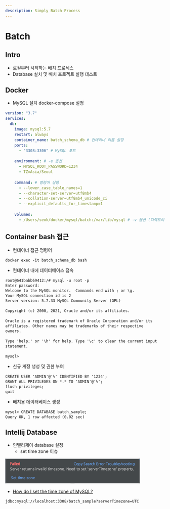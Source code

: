 ```yaml
---
description: Simply Batch Process 
---
```


# Batch 

## Intro

- 로컬부터 시작하는 배치 프로세스
- Database 설치 및 배치 프로젝트 실행 테스트

## Docker 

- MySQL 설치 docker-compose 설정

```yml
version: "3.7"
services:
  db:
    image: mysql:5.7
    restart: always
    container_name: batch_schema_db # 컨테이너 이름 설정
    ports:
      - "3308:3306" # MySQL 포트

    environment: # -e 옵션
      - MYSQL_ROOT_PASSWORD=1234
      - TZ=Asia/Seoul

    command: # 명령어 실행
      - --lower_case_table_names=1
      - --character-set-server=utf8mb4
      - --collation-server=utf8mb4_unicode_ci
      - --explicit_defaults_for_timestamp=1

    volumes:
      - /Users/seok/docker/mysql/batch:/var/lib/mysql # -v 옵션 (디렉토리 마운트 설정)
```

## Container bash 접근

- 컨테이너 접근 명령어

```shell
docker exec -it batch_schema_db bash
```

- 컨테이너 내에 데이터베이스 접속

```shell
root@641babb69412:/# mysql -u root -p
Enter password: 
Welcome to the MySQL monitor.  Commands end with ; or \g.
Your MySQL connection id is 2
Server version: 5.7.33 MySQL Community Server (GPL)

Copyright (c) 2000, 2021, Oracle and/or its affiliates.

Oracle is a registered trademark of Oracle Corporation and/or its
affiliates. Other names may be trademarks of their respective
owners.

Type 'help;' or '\h' for help. Type '\c' to clear the current input statement.

mysql>
```

- 신규 계정 생성 및 권한 부여

```shell
CREATE USER 'ADMIN'@'%' IDENTIFIED BY '1234';
GRANT ALL PRIVILEGES ON *.* TO 'ADMIN'@'%';
flush privileges;
quit 
```

- 배치용 데이터베이스 생성

```shell
mysql> CREATE DATABASE batch_sample;
Query OK, 1 row affected (0.02 sec)
```

## Intellij Database

- 인텔리제이 database 설정
	- set time zone 이슈

![serverTimezone 이슈](../img/servertimezone_issue.png)

- [How do I set the time zone of MySQL?](https://stackoverflow.com/questions/930900/how-do-i-set-the-time-zone-of-mysql)

```shell
jdbc:mysql://localhost:3308/batch_sample?serverTimezone=UTC
```
